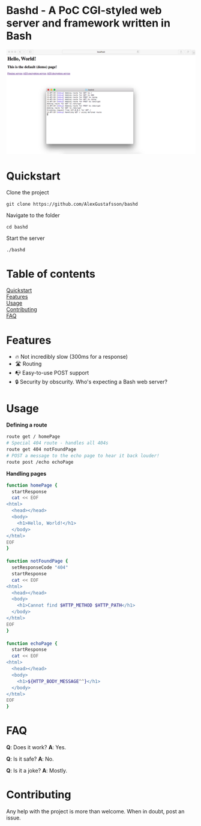 Bashd - A PoC CGI-styled web server and framework written in Bash
======

![Demo](https://github.com/AlexGustafsson/bashd/raw/master/assets/demo.png)

# Quickstart
<a name="quickstart"></a>

Clone the project
```
git clone https://github.com/AlexGustafsson/bashd
```
Navigate to the folder
```
cd bashd
```
Start the server
```
./bashd
```

# Table of contents

[Quickstart](#quickstart)<br/>
[Features](#features)<br/>
[Usage](#usage)<br/>
[Contributing](#contributing)<br/>
[FAQ](#faq)<br/>

# Features
<a name="features"></a>

* 🔥 Not incredibly slow (300ms for a response)
* 🛣 Routing
* 📭 Easy-to-use POST support
* 🔒 Security by obscurity. Who's expecting a Bash web server?

# Usage
<a name="usage"></a>

**Defining a route**

```bash
route get / homePage
# Special 404 route - handles all 404s
route get 404 notFoundPage
# POST a message to the echo page to hear it back louder!
route post /echo echoPage
```

**Handling pages**

```bash
function homePage {
  startResponse
  cat << EOF
<html>
  <head></head>
  <body>
    <h1>Hello, World!</h1>
  </body>
</html>
EOF
}

function notFoundPage {
  setResponseCode "404"
  startResponse
  cat << EOF
<html>
  <head></head>
  <body>
    <h1>Cannot find $HTTP_METHOD $HTTP_PATH</h1>
  </body>
</html>
EOF
}

function echoPage {
  startResponse
  cat << EOF
<html>
  <head></head>
  <body>
    <h1>${HTTP_BODY_MESSAGE^^}</h1>
  </body>
</html>
EOF
}
```

# FAQ
<a name="faq"></a>

**Q**: Does it work?
**A**: Yes.

**Q**: Is it safe?
**A**: No.

**Q**: Is it a joke?
**A**: Mostly.

# Contributing
<a name="contributing"></a>

Any help with the project is more than welcome. When in doubt, post an issue.
